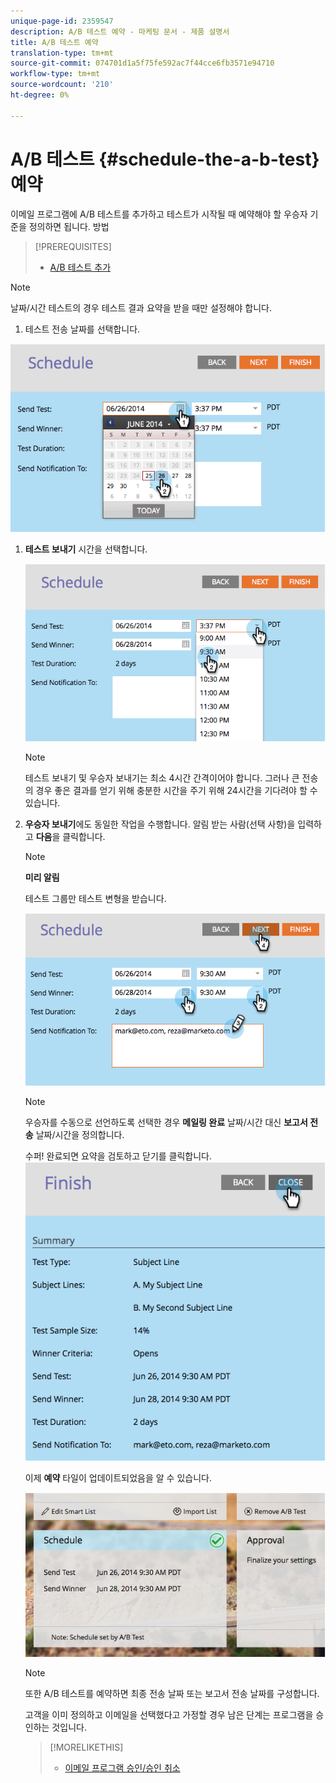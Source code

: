 ```yaml
---
unique-page-id: 2359547
description: A/B 테스트 예약 - 마케팅 문서 - 제품 설명서
title: A/B 테스트 예약
translation-type: tm+mt
source-git-commit: 074701d1a5f75fe592ac7f44cce6fb3571e94710
workflow-type: tm+mt
source-wordcount: '210'
ht-degree: 0%

---
```



# A/B 테스트 {#schedule-the-a-b-test} 예약

이메일 프로그램에 A/B 테스트를 추가하고 테스트가 시작될 때 예약해야 할 우승자 기준을 정의하면 됩니다. 방법

>[!PREREQUISITES]
>
>* [A/B 테스트 추가](add-an-a-b-test.md)

>



>[!NOTE]
>
>날짜/시간 테스트의 경우 테스트 결과 요약을 받을 때만 설정해야 합니다.

1. 테스트 전송 날짜를 선택합니다.

![](assets/image2014-9-12-15-3a59-3a54.png)

1. **테스트 보내기** 시간을 선택합니다.

   ![](assets/image2014-9-12-16-3a0-3a2.png)

   >[!NOTE]
   >
   >테스트 보내기 및 우승자 보내기는 최소 4시간 간격이어야 합니다. 그러나 큰 전송의 경우 좋은 결과를 얻기 위해 충분한 시간을 주기 위해 24시간을 기다려야 할 수 있습니다.

1. **우승자 보내기**&#x200B;에도 동일한 작업을 수행합니다. 알림 받는 사람(선택 사항)을 입력하고 **다음**&#x200B;을 클릭합니다.

   >[!NOTE]
   >
   >**미리 알림**
   >
   >
   >테스트 그룹만 테스트 변형을 받습니다.

   ![](assets/image2014-9-12-16-3a0-3a12.png)

   >[!NOTE]
   >
   >우승자를 수동으로 선언하도록 선택한 경우 **메일링 완료** 날짜/시간 대신 **보고서 전송** 날짜/시간을 정의합니다.

   수퍼! 완료되면 요약을 검토하고 닫기를 클릭합니다.
   ![](assets/image2014-9-12-16-3a1-3a23.png)

   이제 **예약** 타일이 업데이트되었음을 알 수 있습니다.

   ![](assets/image2014-9-12-16-3a1-3a33.png)

   >[!NOTE]
   >
   >또한 A/B 테스트를 예약하면 최종 전송 날짜 또는 보고서 전송 날짜를 구성합니다.

   고객을 이미 정의하고 이메일을 선택했다고 가정할 경우 남은 단계는 프로그램을 승인하는 것입니다.

   >[!MORELIKETHIS]
   >
   >
   >    
   >    
   >    * [이메일 프로그램 승인/승인 취소](../../../../../product-docs/email-marketing/email-programs/email-program-actions/approve-unapprove-an-email-program.md)


